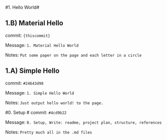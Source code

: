 #1. Hello World#
## 1.B) Material Hello
commit: `{thiscommit}`

Message: `1. Material Hello World`

Notes: `Put some paper on the page and each letter in a circle`

## 1.A) Simple Hello
commit: `#24643d98`

Message: `1. Simple Hello World`

Notes: `Just output hello world! to the page.`

#0. Setup #
commit: `#4cd9b22`

Message:  `0. Setup, Write: readme, project plan, structure, references`

Notes: `Pretty much all in the .md files`
